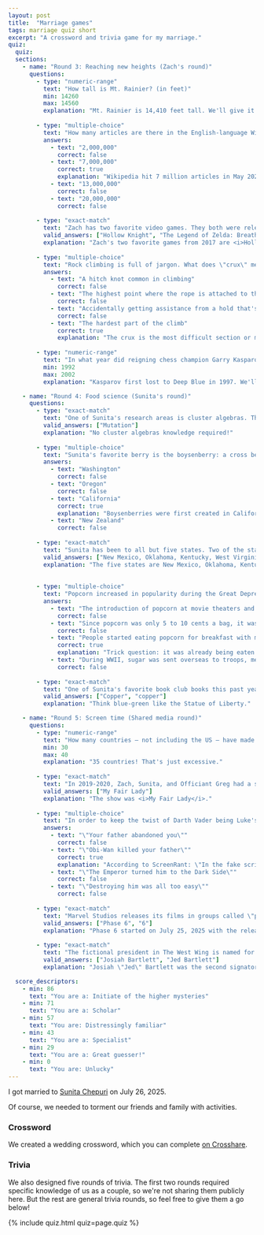 ```yaml
---
layout: post
title:  "Marriage games"
tags: marriage quiz short
excerpt: "A crossword and trivia game for my marriage."
quiz:
  quiz:
  sections:
    - name: "Round 3: Reaching new heights (Zach's round)"
      questions:
        - type: "numeric-range"
          text: "How tall is Mt. Rainier? (in feet)"
          min: 14260
          max: 14560
          explanation: "Mt. Rainier is 14,410 feet tall. We'll give it to you within 150 feet!"
        
        - type: "multiple-choice"
          text: "How many articles are there in the English-language Wikipedia (as of July 2025)?"
          answers:
            - text: "2,000,000"
              correct: false
            - text: "7,000,000"
              correct: true
              explanation: "Wikipedia hit 7 million articles in May 2025!"
            - text: "13,000,000"
              correct: false
            - text: "20,000,000"
              correct: false
        
        - type: "exact-match"
          text: "Zach has two favorite video games. They both were released in 2017 and are playable on the Nintendo Switch console. Name one."
          valid_answers: ["Hollow Knight", "The Legend of Zelda: Breath of the Wild", "The Legend of Zelda", "Breath of the Wild", "BOTW", "LOZ", "Zelda", "Legend of Zelda"]
          explanation: "Zach's two favorite games from 2017 are <i>Hollow Knight</i> and <i>The Legend of Zelda: Breath of the Wild</i>."
        
        - type: "multiple-choice"
          text: "Rock climbing is full of jargon. What does \"crux\" mean?"
          answers:
            - text: "A hitch knot common in climbing"
              correct: false
            - text: "The highest point where the rope is attached to the wall"
              correct: false
            - text: "Accidentally getting assistance from a hold that's not part of the climb"
              correct: false
            - text: "The hardest part of the climb"
              correct: true
              explanation: "The crux is the most difficult section or move on a climbing route."
        
        - type: "numeric-range"
          text: "In what year did reigning chess champion Garry Kasparov first lose to the chess computer Deep Blue?"
          min: 1992
          max: 2002
          explanation: "Kasparov first lost to Deep Blue in 1997. We'll give it to you within five years."

    - name: "Round 4: Food science (Sunita's round)"
      questions:
        - type: "exact-match"
          text: "One of Sunita's research areas is cluster algebras. The main process underlying the combinatorial structure of a cluster algebra is named for the process of alteration in a DNA sequence. What is this process called?"
          valid_answers: ["Mutation"]
          explanation: "No cluster algebras knowledge required!"
        
        - type: "multiple-choice"
          text: "Sunita's favorite berry is the boysenberry: a cross between a raspberry, a blackberry, a dewberry, and a loganberry. Where were boysenberries first created?"
          answers:
            - text: "Washington"
              correct: false
            - text: "Oregon"
              correct: false
            - text: "California"
              correct: true
              explanation: "Boysenberries were first created in California. Oregon is the US state that grows the most boysenberries, New Zealand is the country that grows the most boysenberries, and Washington is where Zach and Sunita got married."
            - text: "New Zealand"
              correct: false
        
        - type: "exact-match"
          text: "Sunita has been to all but five states. Two of the states border Colorado and Texas, two of the states border Ohio and Virginia, and two of the states touch each other at exactly one point. What are the five states?"
          valid_answers: ["New Mexico, Oklahoma, Kentucky, West Virginia, Utah"]
          explanation: "The five states are New Mexico, Oklahoma, Kentucky, West Virginia, and Utah. The quiz validation doesn't support this entry, so give yourself a point if you got it right."
        
        
        - type: "multiple-choice"
          text: "Popcorn increased in popularity during the Great Depression and WWII. Which of the following was NOT a reason why?"
          answers:
            - text: "The introduction of popcorn at movie theaters and the rise of \"talking pictures\""
              correct: false
            - text: "Since popcorn was only 5 to 10 cents a bag, it was a treat most families could still afford"
              correct: false
            - text: "People started eating popcorn for breakfast with milk or cream (as we would eat cereal)"
              correct: true
              explanation: "Trick question: it was already being eaten with milk before the Great Depression!"
            - text: "During WWII, sugar was sent overseas to troops, meaning there was not much candy available in the US"
              correct: false
        
        - type: "exact-match"
          text: "One of Sunita's favorite book club books this past year was Remarkably Bright Creatures, which features an octopus as a main character. While human blood is red because of the iron we use to transport oxygen in our blood, octopus blood is blue because they use what other element to transport oxygen in their blood?"
          valid_answers: ["Copper", "copper"]
          explanation: "Think blue-green like the Statue of Liberty."

    - name: "Round 5: Screen time (Shared media round)"
      questions:
        - type: "numeric-range"
          text: "How many countries – not including the US – have made international versions of The Bachelor?"
          min: 30
          max: 40
          explanation: "35 countries! That's just excessive."
        
        - type: "exact-match"
          text: "In 2019-2020, Zach, Sunita, and Officiant Greg had a subscription to the Broadway on Hennepin series at the Orpheum. The last show they saw before COVID hit was a Lerner and Loewe musical based on the play <i>Pygmalion</i>. What is this show called?"
          valid_answers: ["My Fair Lady"]
          explanation: "The show was <i>My Fair Lady</i>."
        
        - type: "multiple-choice"
          text: "In order to keep the twist of Darth Vader being Luke's father secret, the line \"No, I am your father\" was left out of the script and only told to the actors in the scene. Instead, what did Vader tell Luke happened to his father in the script?"
          answers:
            - text: "\"Your father abandoned you\""
              correct: false
            - text: "\"Obi-Wan killed your father\""
              correct: true
              explanation: "According to ScreenRant: \"In the fake script, Vader’s line was replaced from 'I am your father,' to 'Obi-Wan killed your father.'"
            - text: "\"The Emperor turned him to the Dark Side\""
              correct: false
            - text: "\"Destroying him was all too easy\""
              correct: false
        
        - type: "exact-match"
          text: "Marvel Studios releases its films in groups called \"phases\". Phase 1 began in 2008 with the release of <i>Iron Man</i>. A new Marvel phase started in July 2025. What number is that phase?"
          valid_answers: ["Phase 6", "6"]
          explanation: "Phase 6 started on July 25, 2025 with the release of <i>The Fantastic Four: First Steps</i>."
        
        - type: "exact-match"
          text: "The fictional president in The West Wing is named for the second signatory of the Declaration of Independence. What is his name?"
          valid_answers: ["Josiah Bartlett", "Jed Bartlett"]
          explanation: "Josiah \"Jed\" Bartlett was the second signatory of the Declaration of Independence."

  score_descriptors:
    - min: 86
      text: "You are a: Initiate of the higher mysteries"
    - min: 71
      text: "You are a: Scholar"
    - min: 57
      text: "You are: Distressingly familiar"
    - min: 43
      text: "You are a: Specialist"
    - min: 29
      text: "You are a: Great guesser!"
    - min: 0
      text: "You are: Unlucky"
---
```


I got married to [Sunita Chepuri](https://sites.google.com/view/sunita-chepuri/home) on July 26, 2025.

Of course, we needed to torment our friends and family with activities.

### Crossword

We created a wedding crossword, which you can complete [on Crosshare](https://crosshare.org/crosswords/ZbnQobmwr3i50mzBEK6K/zachsunita-wedding).

### Trivia

We also designed five rounds of trivia. The first two rounds required specific knowledge of us as a couple, so we're not sharing them publicly here. But the rest are general trivia rounds, so feel free to give them a go below!

{% include quiz.html quiz=page.quiz %}
